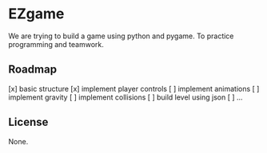 # EZgame

We are trying to build a game using python and pygame. To practice programming and
teamwork.

## Roadmap

[x] basic structure
[x] implement player controls
[ ] implement animations
[ ] implement gravity
[ ] implement collisions
[ ] build level using json
[ ] ...


## License

None.

